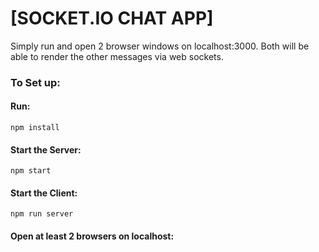# [SOCKET.IO CHAT APP]

Simply run and open 2 browser windows on localhost:3000. Both will be able to render the other messages via web sockets.

### To Set up:

#### Run: 
`npm install`
#### Start the Server:
`npm start`
#### Start the Client:
`npm run server`
#### Open at least 2 browsers on localhost:
